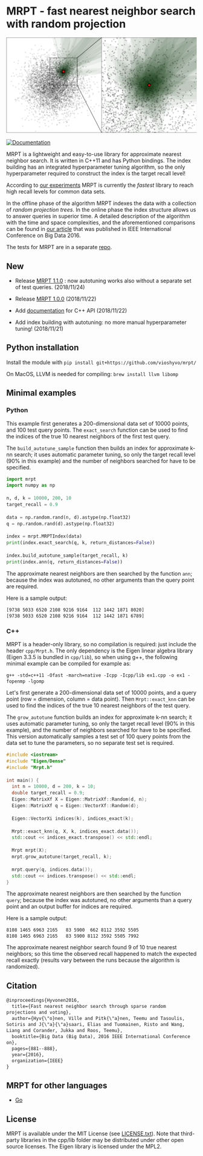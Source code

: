 # MRPT - fast nearest neighbor search with random projection

![Fifty shades of green](docs/img/voting-candidates2.png)

[![Documentation](https://img.shields.io/badge/api-reference-blue.svg)](http://vioshyvo.github.io/mrpt/html/index.html)

MRPT is a lightweight and easy-to-use library for approximate nearest neighbor search. It is written in C++11 and has Python bindings. The index building has an integrated hyperparameter tuning algorithm, so the only hyperparameter required to construct the index is the target recall level!

According to [our experiments](https://github.com/ejaasaari/mrpt-comparison/) MRPT is currently the *fastest* library to reach high recall levels for common data sets.

In the offline phase of the algorithm MRPT indexes the data with a collection of *random projection trees*. In the online phase the index structure allows us to answer queries in superior time. A detailed description of the algorithm with the time and space complexities, and the aforementioned comparisons can be found in [our article](https://www.cs.helsinki.fi/u/ttonteri/pub/bigdata2016.pdf) that was published in IEEE International Conference on Big Data 2016.

The tests for MRPT are in a separate [repo](https://github.com/vioshyvo/RP-test).
## New

- Release [MRPT 1.1.0](https://github.com/vioshyvo/mrpt/releases/tag/release-1.1.0) : now autotuning works also without a separate set of test queries. (2018/11/24)

- Release [MRPT 1.0.0](https://github.com/vioshyvo/mrpt/releases) (2018/11/22)

- Add [documentation](http://vioshyvo.github.io/mrpt/html/index.html) for C++ API (2018/11/22)

- Add index building with autotuning: no more manual hyperparameter tuning! (2018/11/21)

## Python installation

Install the module with `pip install git+https://github.com/vioshyvo/mrpt/`

On MacOS, LLVM is needed for compiling: `brew install llvm libomp`

## Minimal examples

### Python

This example first generates a 200-dimensional data set of 10000 points, and 100 test query points. The `exact_search` function can be used to find the indices of the true 10 nearest neighbors of the first test query.

The `build_autotune_sample` function then builds an index for approximate k-nn search; it uses automatic parameter tuning, so only the target recall level (90% in this example) and the number of neighbors searched for have to be specified.

```python
import mrpt
import numpy as np

n, d, k = 10000, 200, 10
target_recall = 0.9

data = np.random.rand(n, d).astype(np.float32)
q = np.random.rand(d).astype(np.float32)

index = mrpt.MRPTIndex(data)
print(index.exact_search(q, k, return_distances=False))

index.build_autotune_sample(target_recall, k)
print(index.ann(q, return_distances=False))
```

The approximate nearest neighbors are then searched by the function `ann`; because the index was autotuned, no other arguments than the query point are required.

Here is a sample output:
```
[9738 5033 6520 2108 9216 9164  112 1442 1871 8020]
[9738 5033 6520 2108 9216 9164  112 1442 1871 6789]
```

### C++

MRPT is a header-only library, so no compilation is required: just include the header `cpp/Mrpt.h`. The only dependency is the Eigen linear algebra library (Eigen 3.3.5 is bundled in `cpp/lib`), so when using g++, the following minimal example can be compiled for example as:
```
g++ -std=c++11 -Ofast -march=native -Icpp -Icpp/lib ex1.cpp -o ex1 -fopenmp -lgomp
```

Let's first generate a 200-dimensional data set of 10000 points, and a query point (row = dimension, column = data point). Then `Mrpt::exact_knn` can be used to find the indices of the true 10 nearest neighbors of the test query.

The `grow_autotune` function builds an index for approximate k-nn search; it uses automatic parameter tuning, so only the target recall level (90% in this example), and the number of neighbors searched for have to be specified. This version automatically samples a test set of 100 query points from the data set to tune the parameters, so no separate test set is required.

```c++
#include <iostream>
#include "Eigen/Dense"
#include "Mrpt.h"

int main() {
  int n = 10000, d = 200, k = 10;
  double target_recall = 0.9;
  Eigen::MatrixXf X = Eigen::MatrixXf::Random(d, n);
  Eigen::MatrixXf q = Eigen::VectorXf::Random(d);

  Eigen::VectorXi indices(k), indices_exact(k);

  Mrpt::exact_knn(q, X, k, indices_exact.data());
  std::cout << indices_exact.transpose() << std::endl;

  Mrpt mrpt(X);
  mrpt.grow_autotune(target_recall, k);

  mrpt.query(q, indices.data());
  std::cout << indices.transpose() << std::endl;
}
```

The approximate nearest neighbors are then searched by the function `query`; because the index was autotuned, no other arguments than a query point and an output buffer for indices are required.

Here is a sample output:
```
8108 1465 6963 2165   83 5900  662 8112 3592 5505
8108 1465 6963 2165   83 5900 8112 3592 5505 7992
```
The approximate nearest neighbor search found 9 of 10 true nearest neighbors; so this time the observed recall happened to match the expected recall exactly (results vary between the runs because the algorithm is randomized).

## Citation
~~~~
@inproceedings{Hyvonen2016,
  title={Fast nearest neighbor search through sparse random projections and voting},
  author={Hyv{\"o}nen, Ville and Pitk{\"a}nen, Teemu and Tasoulis, Sotiris and J{\"a}{\"a}saari, Elias and Tuomainen, Risto and Wang, Liang and Corander, Jukka and Roos, Teemu},
  booktitle={Big Data (Big Data), 2016 IEEE International Conference on},
  pages={881--888},
  year={2016},
  organization={IEEE}
}
~~~~


## MRPT for other languages

- [Go](https://github.com/rikonor/go-ann)

## License

MRPT is available under the MIT License (see [LICENSE.txt](LICENSE.txt)). Note that third-party libraries in the cpp/lib folder may be distributed under other open source licenses. The Eigen library is licensed under the MPL2.
